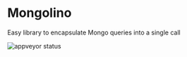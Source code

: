 # Mongolino

Easy library to encapsulate Mongo queries into a single call

![appveyor status](htts://ci.appveyor.com/api/projects/status/github/matteofabbri/Mongolino)
